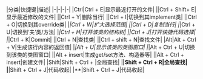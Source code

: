 |分类|快捷键|描述|
|-|-|-|-|
|Ctrl|Ctrl + E|显示最近打开的文件|
||Ctrl + Shift+ E|显示最近修改的文件|
||Ctrl +  Y|删除当行|
||Ctrl + I|切换到其implement类|
||Ctrl + O|切换到其override类|
|*|Ctrl + W|扩大选择范围|
||Ctrl + D|复制当行|
|*|Ctrl + U|切换到‘夫’类/方法|
|*|Ctrl + H|打开该类的结构树|
||Ctrl + J|打开快捷代码选择|
|*|Ctrl + K|Commit|
||Ctrl + N|查找类|
||Ctrl + shift + N|查找文件|
|Alt|Alt + Ctrl + V|生成该行内容的返回值|
|*|Alt + U|显示该类的类图窗口|
|*|Alt + Ctrl + U|切换到该类的类图窗口|
||Alt + insert|生成get/set方法、构造器等|
||Alt + Ctrl + insert|创建文件|
|Shift|Shift + Ctrl + |全局查找|
|**|Shift + Ctrl + R|全局查找|
|**|Shift + Ctrl + J|代码收起|
|**|Shift + Ctrl + J|代码收起|

